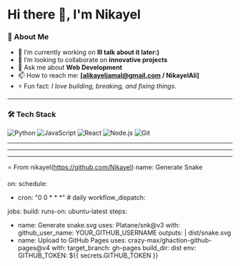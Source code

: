 # Hi there 👋, I'm Nikayel

### 🚀 About Me
- 🔭 I’m currently working on **Ill talk about it later:)**
- 👯 I’m looking to collaborate on **innovative projects**
- 💬 Ask me about **Web Development**
- 📫 How to reach me: **[alikayeljamal@gmail.com / NikayelAli]**
- ⚡ Fun fact: *I love building, breaking, and fixing things.*

---

### 🛠️ Tech Stack
![Python](https://img.shields.io/badge/-Python-333?style=flat&logo=python)
![JavaScript](https://img.shields.io/badge/-JavaScript-333?style=flat&logo=javascript)
![React](https://img.shields.io/badge/-React-333?style=flat&logo=react)
![Node.js](https://img.shields.io/badge/-Node.js-333?style=flat&logo=node.js)
![Git](https://img.shields.io/badge/-Git-333?style=flat&logo=git)

---

---

---

⭐️ From nikayel(https://github.com/Nikayel)
name: Generate Snake


on:
schedule:
- cron: "0 0 * * *" # daily
workflow_dispatch:


jobs:
build:
runs-on: ubuntu-latest
steps:
- name: Generate snake.svg
uses: Platane/snk@v3
with:
github_user_name: YOUR_GITHUB_USERNAME
outputs: |
dist/snake.svg
- name: Upload to GitHub Pages
uses: crazy-max/ghaction-github-pages@v4
with:
target_branch: gh-pages
build_dir: dist
env:
GITHUB_TOKEN: ${{ secrets.GITHUB_TOKEN }}
